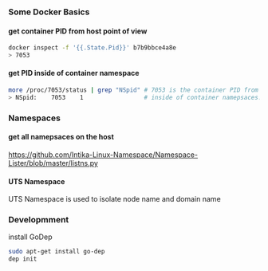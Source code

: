 
### Some Docker Basics

#### get container PID from host point of view
``` bash
docker inspect -f '{{.State.Pid}}' b7b9bbce4a8e
> 7053

```

#### get PID inside of container namespace

``` bash
more /proc/7053/status | grep "NSpid" # 7053 is the container PID from host point of view
> NSpid:	7053	1                 # inside of container namepsaces. 7053 mapped to 1
```

### Namespaces

#### get all namepsaces on the host

https://github.com/Intika-Linux-Namespace/Namespace-Lister/blob/master/listns.py

#### UTS Namespace

UTS Namespace is used to isolate node name and domain name



### Developmment

install GoDep

```bash
sudo apt-get install go-dep
dep init
```
